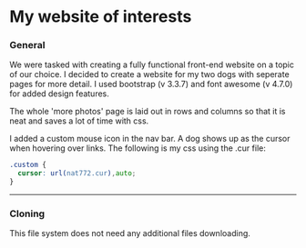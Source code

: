 # My website of interests

### General

We were tasked with creating a fully functional front-end website on a topic of our choice. I decided to create a website for my two dogs with seperate pages for more detail.
I used bootstrap (v 3.3.7) and font awesome (v 4.7.0) for added design features.

The whole 'more photos' page is laid out in rows and columns so that it is neat and saves a lot of time with css.

I added a custom mouse icon in the nav bar. A dog shows up as the cursor when hovering over links. The following is my css using the .cur file:
``` css
.custom {
  cursor: url(nat772.cur),auto;
}
```

---

### Cloning

This file system does not need any additional files downloading.
